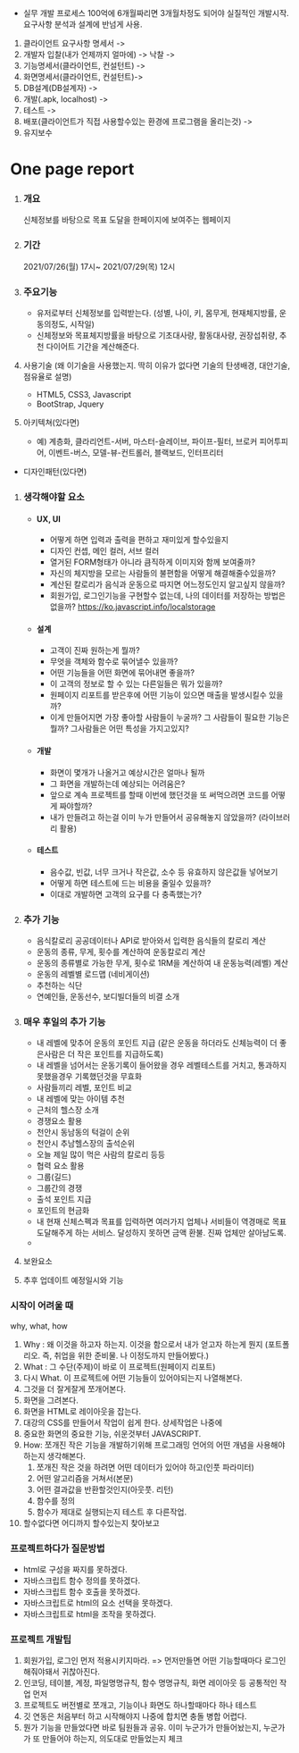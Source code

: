 - 실무 개발 프로세스  100억에 6개월짜리면 3개월차정도 되어야 실질적인 개발시작. 요구사항 분석과 설계에 반넘게 사용.
1. 클라이언트 요구사항 명세서 ->
2. 개발자 입찰(내가 언제까지 얼마에) -> 낙찰 ->
3. 기능명세서(클라이언트, 컨설턴트) ->
4. 화면명세서(클라이언트, 컨설턴트)->
5. DB설계(DB설계자) ->
6. 개발(.apk, localhost) ->
7. 테스트 ->
8. 배포(클라이언트가 직접 사용할수있는 환경에 프로그램을 올리는것) ->
9.  유지보수



# One page report
1. ### 개요
    신체정보를 바탕으로 목표 도달을 한페이지에 보여주는 웹페이지
1. ### 기간
    2021/07/26(월) 17시~ 2021/07/29(목) 12시

1. ### 주요기능
    - 유저로부터 신체정보를 입력받는다.
    (성별, 나이, 키, 몸무게, 현재체지방률, 운동의정도, 시작일)
    - 신체정보와 목표체지방률을 바탕으로 기초대사량, 활동대사량, 권장섭취량, 추천 다이어트 기간을 계산해준다.

1. 사용기술
(왜 이기술을 사용했는지. 딱히 이유가 없다면
기술의 탄생배경, 대안기술, 점유율로 설명)
    - HTML5, CSS3, Javascript
    - BootStrap, Jquery

1. 아키텍쳐(있다면)
    - 예) 계층화, 클라리언트-서버, 마스터-슬레이브, 파이프-필터, 브로커
    피어투피어, 이벤트-버스, 모델-뷰-컨트롤러, 블랙보드, 인터프리터
- 디자인패턴(있다면)

1. ### 생각해야할 요소
    - #### UX, UI
        - 어떻게 하면 입력과 출력을 편하고 재미있게 할수있을지
        - 디자인 컨셉, 메인 컬러, 서브 컬러
        - 열거된 FORM형태가 아니라 큼직하게 이미지와 함께 보여줄까?
        - 자신의 체지방을 모르는 사람들의 불편함을 어떻게 해결해줄수있을까?
        - 계산된 칼로리가 음식과 운동으로 따지면 어느정도인지 알고싶지 않을까?
        - 회원가입, 로그인기능을 구현할수 없는데, 나의 데이터를 저장하는 방법은 없을까?
        https://ko.javascript.info/localstorage
    - #### 설계
        - 고객이 진짜 원하는게 뭘까?
        - 무엇을 객체와 함수로 묶어낼수 있을까?
        - 어떤 기능들을 어떤 화면에 묶어내면 좋을까?
        - 이 고객의 정보로 할 수 있는 다른일들은 뭐가 있을까?
        - 원페이지 리포트를 받은후에 어떤 기능이 있으면 매출을 발생시킬수 있을까?
        - 이게 만들어지면 가장 좋아할 사람들이 누굴까? 그 사람들이 필요한 기능은 뭘까? 그사람들은 어떤 특성을 가지고있지?
    - #### 개발
        - 화면이 몇개가 나올거고 예상시간은 얼마나 될까
        - 그 화면을 개발하는데 예상되는 어려움은?
        - 앞으로 계속 프로젝트를 할때 이번에 했던것을 또 써먹으려면 코드를 어떻게 짜야할까?
        - 내가 만들려고 하는걸 이미 누가 만들어서 공유해놓지 않았을까? (라이브러리 활용)
    - #### 테스트
        - 음수값, 빈값, 너무 크거나 작은값, 소수 등 유효하지 않은값들 넣어보기
        - 어떻게 하면 테스트에 드는 비용을 줄일수 있을까?
        - 이대로 개발하면 고객의 요구를 다 충족했는가?

1. ### 추가 기능
    - 음식칼로리 공공데이터나 API로 받아와서 입력한 음식들의 칼로리 계산
    - 운동의 종류, 무게, 횟수를 계산하여 운동칼로리 계산
    - 운동의 종류별로 가능한 무게, 횟수로 1RM을 계산하여 내 운동능력(레벨) 계산
    - 운동의 레벨별 로드맵 (네비게이션)
    - 추천하는 식단
    - 연예인들, 운동선수, 보디빌더들의 비결 소개

1. ### 매우 후일의 추가 기능
    - 내 레벨에 맞추어 운동의 포인트 지급
    (같은 운동을 하더라도 신체능력이 더 좋은사람은 더 작은 포인트를 지급하도록)
    - 내 레벨을 넘어서는 운동기록이 들어왔을 경우 레벨테스트를 거치고, 통과하지못했을경우 기록했던것을 무효화
    - 사람들끼리 레벨, 포인트 비교
    - 내 레벨에 맞는 아이템 추천
    - 근처의 헬스장 소개
    - 경쟁요소 활용
    - 천안시 동남동의 턱걸이 순위
    - 천안시 추남헬스장의 출석순위
    - 오늘 제일 많이 먹은 사람의 칼로리 등등
    - 협력 요소 활용
    - 그룹(길드)
    - 그룹간의 경쟁
    - 출석 포인트 지급
    - 포인트의 현금화
    - 내 현재 신체스펙과 목표를 입력하면 여러가지 업체나 서비들이 역경매로 목표 도달해주게 하는 서비스. 달성하지 못하면 금액 환불. 진짜 업체만 살아남도록.
    -

1. 보완요소
1. 추후 업데이트 예정일시와 기능

### 시작이 어려울 때
why, what, how
1. Why : 왜 이것을 하고자 하는지. 이것을 함으로서 내가 얻고자 하는게 뭔지
(포트폴리오. 즉, 취업을 위한 준비물. 나 이정도까지 만들어봤다.)
1. What : 그 수단(주제)이 바로 이 프로젝트(원페이지 리포트)
1. 다시 What. 이 프로젝트에 어떤 기능들이 있어야되는지 나열해본다.
1. 그것을 더 잘게잘게 쪼개어본다.
1. 화면을 그려본다.
1. 화면을 HTML로 레이아웃을 잡는다.
1. 대강의 CSS를 만들어서 작업이 쉽게 한다. 상세작업은 나중에
1. 중요한 화면의 중요한 기능, 쉬운것부터 JAVASCRIPT.
1. How: 쪼개진 작은 기능을 개발하기위해 프로그래밍 언어의 어떤 개념을 사용해야 하는지 생각해본다.
    1. 쪼개진 작은 것을 하려면 어떤 데이터가 있어야 하고(인풋 파라미터)
    1. 어떤 알고리즘을 거쳐서(본문)
    1. 어떤 결과값을 반환할것인지(아웃풋. 리턴)
    1. 함수를 정의
    1. 함수가 제대로 실행되는지 테스트 후 다른작업.
1. 할수없다면 어디까지 할수있는지 찾아보고

### 프로젝트하다가 질문방법
- html로 구성을 짜지를 못하겠다.
- 자바스크립트 함수 정의를 못하겠다.
- 자바스크립트 함수 호출을 못하겠다.
- 자바스크립트로 html의 요소 선택을 못하겠다.
- 자바스크립트로 html을 조작을 못하겠다.


### 프로젝트 개발팁
1. 회원가입, 로그인 먼저 적용시키지마라.
    => 먼저만들면 어떤 기능할때마다 로그인해줘야돼서 귀찮아진다.
2. 인코딩, 테이블, 계정, 파일명명규칙, 함수 명명규칙, 화면 레이아웃 등 공통적인 작업 먼저
3. 프로젝트도 버전별로 쪼개고, 기능이나 화면도 하나할때마다 하나 테스트
4. 깃 연동은 처음부터 하고 시작해야지 나중에 합치면 충돌 병합 어렵다.
5. 뭔가 기능을 만들었다면 바로 팀원들과 공유.
    이미 누군가가 만들어놨는지, 누군가가 또 만들어야 하는지, 의도대로 만들었는지 체크
